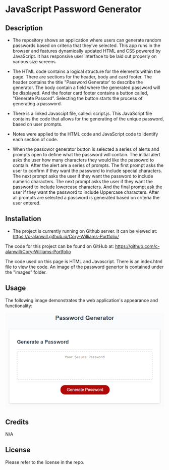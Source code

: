 # JavaScript Password Generator

## Description

* The repository shows an application where users can generate random passwords based on criteria that they’ve selected. This app runs in the browser and features dynamically updated HTML and CSS powered by JavaScript.  It has responsive user interface to be laid out properly on various size screens.

* The HTML code contains a logical structure for the elements within the page.  There are sections for the header, body and card footer.  The header contains the title "Password Generator' to describe the generator.  The body contain a field where the generated password will be displayed.  And the footer card footer contains a button called, "Generate Passord".  Selecting the button starts the process of generating a password.

* There is a linked Javascipt file, called: script.js.  This JavaScript file contains the code that allows for the generating of the unique password, based on user prompts. 

* Notes were applied to the HTML code and JavaScript code to identify each section of code. 

* When the passowor generator button is selected a series of alerts and prompts open to define what the password will contain.  The initial alert asks the user how many characters they would like the passowrd to contain.  After the alert are a series of prompts.  The first prompt asks the user to confirm if they want the password to include special characters.  The next prompt asks the user if they want the password to include numeric characters.  The next prompt asks the user if they want the password to include lowercase characters.  And the final prompt ask the user if they want the password to include Uppercase characters.  After all prompts are selected a password is generated based on criteria the user entered.


## Installation

* The project is currently running on Github server.  It can be viewed at: https://c-alanwill.github.io/Cory-Williams-Portfolio/

The code for this project can be found on GitHub at: https://github.com/c-alanwill/Cory-Williams-Portfolio 

The code used on this page is HTML and Javascript.  There is an index.html file to view the code.  An image of the password genertor is contained under the "images" folder.

## Usage

The following image demonstrates the web application's appearance and functionality:

![Password Generator](./Assets/03-javascript-homework-demo.png)

## Credits

N/A

## License

Please refer to the license in the repo.